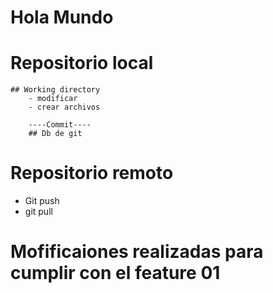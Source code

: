 # Hola Mundo

# Repositorio local
    ## Working directory 
        - modificar 
        - crear archivos

        ----Commit----
        ## Db de git

# Repositorio remoto
- Git push
- git pull

# Mofificaiones realizadas para cumplir con el feature 01
